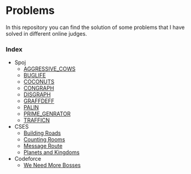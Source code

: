 # Problems
In this repository you can find the solution of some problems that I have solved in different online judges.

### Index
- Spoj
    - [AGGRESSIVE_COWS](spoj/aggressive_cows.cpp)
    - [BUGLIFE](spoj/buglife.cpp)
    - [COCONUTS](spoj/coconuts.cpp)
    - [CONGRAPH](spoj/congraph.cpp)
    - [DISGRAPH](spoj/disgraph.cpp)
    - [GRAFFDEFF](spoj/graffdef.cpp)
    - [PALIN](spoj/palin.cpp)
    - [PRIME_GENRATOR](spoj/prime_generator.cpp)
    - [TRAFFICN](spoj/trafficn.cpp)
- CSES
    - [Building Roads](cses/building_roads.cpp)
    - [Counting Rooms](cses/counting_rooms.cpp)
    - [Message Route](cses/message_route.cpp)
    - [Planets and Kingdoms](cses/planets_and_kingdoms.cpp)
- Codeforce
    - [We Need More Bosses](codeforce/we_need_more_bosses.cpp)
